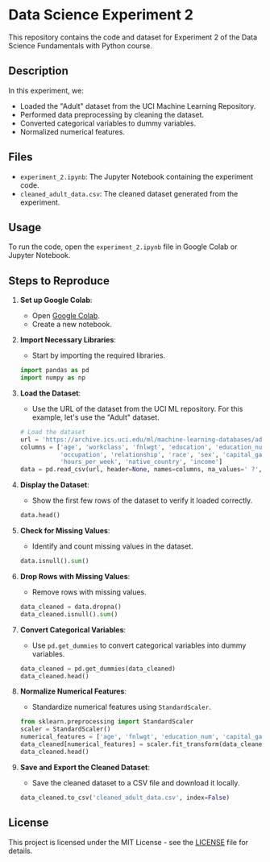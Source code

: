 # Data Science Experiment 2

This repository contains the code and dataset for Experiment 2 of the Data Science Fundamentals with Python course.

## Description

In this experiment, we:
- Loaded the "Adult" dataset from the UCI Machine Learning Repository.
- Performed data preprocessing by cleaning the dataset.
- Converted categorical variables to dummy variables.
- Normalized numerical features.

## Files

- `experiment_2.ipynb`: The Jupyter Notebook containing the experiment code.
- `cleaned_adult_data.csv`: The cleaned dataset generated from the experiment.

## Usage

To run the code, open the `experiment_2.ipynb` file in Google Colab or Jupyter Notebook.

## Steps to Reproduce

1. **Set up Google Colab**:
   - Open [Google Colab](https://colab.research.google.com/).
   - Create a new notebook.

2. **Import Necessary Libraries**:
   - Start by importing the required libraries.

    ```python
    import pandas as pd
    import numpy as np
    ```

3. **Load the Dataset**:
   - Use the URL of the dataset from the UCI ML repository. For this example, let's use the "Adult" dataset.

    ```python
    # Load the dataset
    url = 'https://archive.ics.uci.edu/ml/machine-learning-databases/adult/adult.data'
    columns = ['age', 'workclass', 'fnlwgt', 'education', 'education_num', 'marital_status',
               'occupation', 'relationship', 'race', 'sex', 'capital_gain', 'capital_loss',
               'hours_per_week', 'native_country', 'income']
    data = pd.read_csv(url, header=None, names=columns, na_values=' ?', skipinitialspace=True)
    ```

4. **Display the Dataset**:
   - Show the first few rows of the dataset to verify it loaded correctly.

    ```python
    data.head()
    ```

5. **Check for Missing Values**:
   - Identify and count missing values in the dataset.

    ```python
    data.isnull().sum()
    ```

6. **Drop Rows with Missing Values**:
   - Remove rows with missing values.

    ```python
    data_cleaned = data.dropna()
    data_cleaned.isnull().sum()
    ```

7. **Convert Categorical Variables**:
   - Use `pd.get_dummies` to convert categorical variables into dummy variables.

    ```python
    data_cleaned = pd.get_dummies(data_cleaned)
    data_cleaned.head()
    ```

8. **Normalize Numerical Features**:
   - Standardize numerical features using `StandardScaler`.

    ```python
    from sklearn.preprocessing import StandardScaler
    scaler = StandardScaler()
    numerical_features = ['age', 'fnlwgt', 'education_num', 'capital_gain', 'capital_loss', 'hours_per_week']
    data_cleaned[numerical_features] = scaler.fit_transform(data_cleaned[numerical_features])
    data_cleaned.head()
    ```

9. **Save and Export the Cleaned Dataset**:
    - Save the cleaned dataset to a CSV file and download it locally.

    ```python
    data_cleaned.to_csv('cleaned_adult_data.csv', index=False)
    ```

## License

This project is licensed under the MIT License - see the [LICENSE](LICENSE) file for details.
